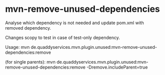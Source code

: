 mvn-remove-unused-dependencies
==============================

Analyse which dependency is not needed and
update pom.xml with removed dependency.

Changes scopy to test in case of test-only dependency.

Usage:
mvn de.quaddyservices.mvn.plugin.unused:mvn-remove-unused-dependencies:remove

(for single parents):
mvn de.quaddyservices.mvn.plugin.unused:mvn-remove-unused-dependencies:remove -Dremove.includeParent=true